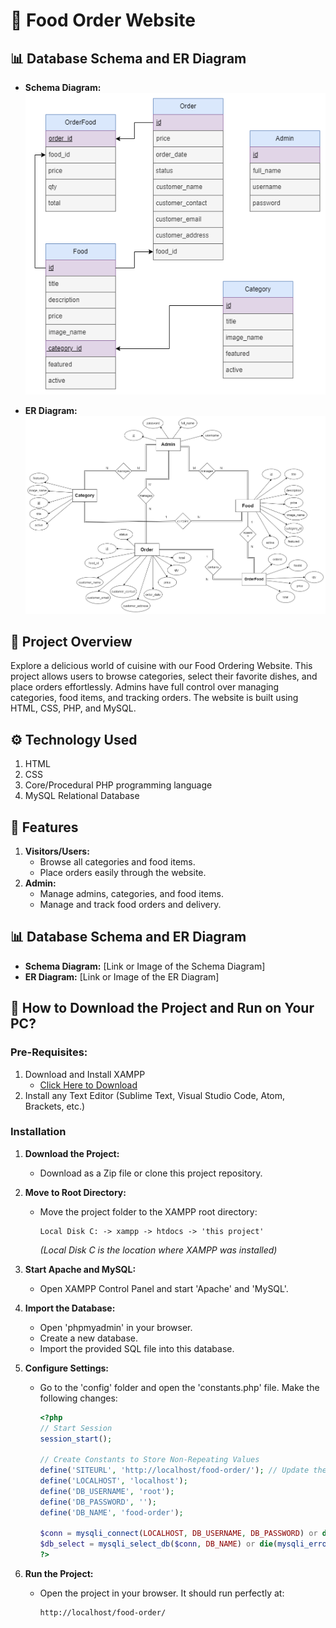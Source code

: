 # 🥘 Food Order Website
## 📊 Database Schema and ER Diagram

- **Schema Diagram:**
  ![Schema Diagram](images/schema-diagram.png)

- **ER Diagram:**
  ![ER Diagram](images/er-diagram.png)

## 📖 Project Overview

Explore a delicious world of cuisine with our Food Ordering Website. This project allows users to browse categories, select their favorite dishes, and place orders effortlessly. Admins have full control over managing categories, food items, and tracking orders. The website is built using HTML, CSS, PHP, and MySQL.

## ⚙️ Technology Used

1. HTML
2. CSS
3. Core/Procedural PHP programming language
4. MySQL Relational Database

## 🧰 Features

1. **Visitors/Users:**
   - Browse all categories and food items.
   - Place orders easily through the website.
2. **Admin:**
   - Manage admins, categories, and food items.
   - Manage and track food orders and delivery.

## 📊 Database Schema and ER Diagram

- **Schema Diagram:** [Link or Image of the Schema Diagram]
- **ER Diagram:** [Link or Image of the ER Diagram]

## 📖 How to Download the Project and Run on Your PC?

### Pre-Requisites:

1. Download and Install XAMPP
   - [Click Here to Download](https://www.apachefriends.org/index.html)
2. Install any Text Editor (Sublime Text, Visual Studio Code, Atom, Brackets, etc.)

### Installation

1. **Download the Project:**
   - Download as a Zip file or clone this project repository.
2. **Move to Root Directory:**
   - Move the project folder to the XAMPP root directory:
     ```
     Local Disk C: -> xampp -> htdocs -> 'this project'
     ```
     *(Local Disk C is the location where XAMPP was installed)*

3. **Start Apache and MySQL:**
   - Open XAMPP Control Panel and start 'Apache' and 'MySQL'.

4. **Import the Database:**
   - Open 'phpmyadmin' in your browser.
   - Create a new database.
   - Import the provided SQL file into this database.

5. **Configure Settings:**
   - Go to the 'config' folder and open the 'constants.php' file. Make the following changes:
     ```php
     <?php 
     // Start Session
     session_start();

     // Create Constants to Store Non-Repeating Values
     define('SITEURL', 'http://localhost/food-order/'); // Update the home URL of the project if you have changed the port number or it's live on a server
     define('LOCALHOST', 'localhost');
     define('DB_USERNAME', 'root');
     define('DB_PASSWORD', '');
     define('DB_NAME', 'food-order');
         
     $conn = mysqli_connect(LOCALHOST, DB_USERNAME, DB_PASSWORD) or die(mysqli_error()); // Database Connection
     $db_select = mysqli_select_db($conn, DB_NAME) or die(mysqli_error()); // Selecting Database 
     ?>
     ```

6. **Run the Project:**
   - Open the project in your browser. It should run perfectly at:
     ```
     http://localhost/food-order/
     ```
